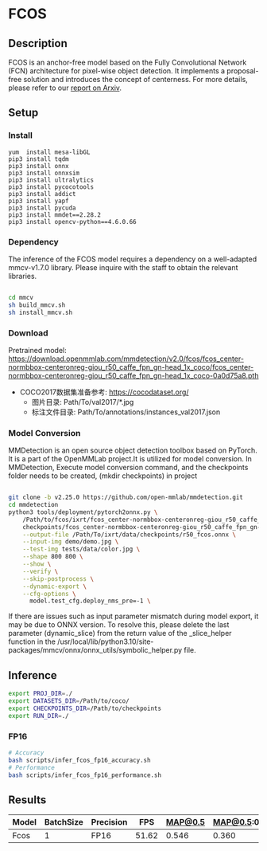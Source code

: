 # FCOS
## Description

FCOS is an anchor-free model based on the Fully Convolutional Network (FCN) architecture for pixel-wise object detection. It implements a proposal-free solution and introduces the concept of centerness.
For more details, please refer to our [report on Arxiv](https://arxiv.org/abs/1904.01355).

## Setup

### Install
```
yum  install mesa-libGL
pip3 install tqdm
pip3 install onnx
pip3 install onnxsim
pip3 install ultralytics
pip3 install pycocotools
pip3 install addict
pip3 install yapf
pip3 install pycuda
pip3 install mmdet==2.28.2
pip3 install opencv-python==4.6.0.66
```

### Dependency

The inference of the FCOS model requires a dependency on a well-adapted mmcv-v1.7.0 library. Please inquire with the staff to obtain the relevant libraries.

```bash

cd mmcv
sh build_mmcv.sh
sh install_mmcv.sh
```

### Download

Pretrained model: <https://download.openmmlab.com/mmdetection/v2.0/fcos/fcos_center-normbbox-centeronreg-giou_r50_caffe_fpn_gn-head_1x_coco/fcos_center-normbbox-centeronreg-giou_r50_caffe_fpn_gn-head_1x_coco-0a0d75a8.pth>

- COCO2017数据集准备参考: https://cocodataset.org/
  - 图片目录: Path/To/val2017/*.jpg
  - 标注文件目录: Path/To/annotations/instances_val2017.json

### Model Conversion

MMDetection is an open source object detection toolbox based on PyTorch. It is a part of the OpenMMLab project.It is utilized for model conversion. In MMDetection, Execute model conversion command, and the checkpoints folder needs to be created, (mkdir checkpoints) in project
```bash

git clone -b v2.25.0 https://github.com/open-mmlab/mmdetection.git
cd mmdetection
python3 tools/deployment/pytorch2onnx.py \
    /Path/to/fcos/ixrt/fcos_center-normbbox-centeronreg-giou_r50_caffe_fpn_gn-head_1x_coco.py \
    checkpoints/fcos_center-normbbox-centeronreg-giou_r50_caffe_fpn_gn-head_1x_coco-0a0d75a8.pth \
    --output-file /Path/To/ixrt/data/checkpoints/r50_fcos.onnx \
    --input-img demo/demo.jpg \
    --test-img tests/data/color.jpg \
    --shape 800 800 \
    --show \
    --verify \
    --skip-postprocess \
    --dynamic-export \
    --cfg-options \
      model.test_cfg.deploy_nms_pre=-1 \

```
If there are issues such as input parameter mismatch during model export, it may be due to ONNX version. To resolve this, please delete the last parameter (dynamic_slice) from the return value of the _slice_helper function in the /usr/local/lib/python3.10/site-packages/mmcv/onnx/onnx_utils/symbolic_helper.py file.

## Inference
```bash
export PROJ_DIR=./
export DATASETS_DIR=/Path/to/coco/
export CHECKPOINTS_DIR=/Path/to/checkpoints
export RUN_DIR=./
```

### FP16
```bash
# Accuracy
bash scripts/infer_fcos_fp16_accuracy.sh
# Performance
bash scripts/infer_fcos_fp16_performance.sh
```

## Results

Model   |BatchSize  |Precision |FPS      |MAP@0.5   |MAP@0.5:0.95 |
--------|-----------|----------|---------|----------|-------------|
Fcos    |    1      |   FP16   | 51.62   |  0.546   |  0.360      |